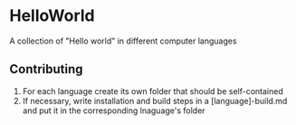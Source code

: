 # HelloWorld
A collection of "Hello world" in different computer languages

## Contributing
1. For each language create its own folder that should be self-contained 
2. If necessary, write installation and build steps in a [language]-build.md and put it in the corresponding lnaguage's folder
